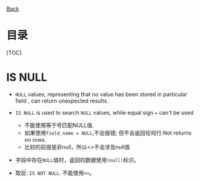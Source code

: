 [Back](../../index.md)

# 目录

[TOC]

# IS NULL

- `NULL` values, representing that no value has been stored in particular field , can return unexpected results.

- `IS NULL` is used to search `NULL` values, while equal sign `=` can't be used
    - 不能使用等于号匹配NULL值.
    - 如果使用`field_name = NULL`,不会报错; 但不会返回任何行.Not returns no rows.
    - 比较的前提是非null，所以<>不会涉及null值

- 字段中存在`NULL`值时，返回的数据使用`(null)`标识。

- 取反: `IS NOT NULL`. 不能使用`<>`。



